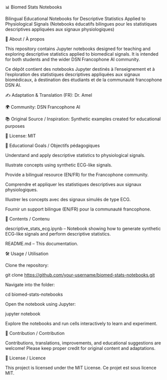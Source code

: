 📊 Biomed Stats Notebooks

Bilingual Educational Notebooks for Descriptive Statistics Applied to Physiological Signals
(Notebooks éducatifs bilingues pour les statistiques descriptives appliquées aux signaux physiologiques)

📝 About / À propos

This repository contains Jupyter notebooks designed for teaching and exploring descriptive statistics applied to biomedical signals. It is intended for both students and the wider DSN Francophone AI community.

Ce dépôt contient des notebooks Jupyter destinés à l’enseignement et à l’exploration des statistiques descriptives appliquées aux signaux biomédicaux, à destination des étudiants et de la communauté francophone DSN AI.

✍️ Adaptation & Translation (FR): Dr. Amel

🌍 Community: DSN Francophone AI

📚 Original Source / Inspiration: Synthetic examples created for educational purposes

📄 License: MIT

🎯 Educational Goals / Objectifs pédagogiques

Understand and apply descriptive statistics to physiological signals.

Illustrate concepts using synthetic ECG-like signals.

Provide a bilingual resource (EN/FR) for the Francophone community.

Comprendre et appliquer les statistiques descriptives aux signaux physiologiques.

Illustrer les concepts avec des signaux simulés de type ECG.

Fournir un support bilingue (EN/FR) pour la communauté francophone.

📁 Contents / Contenu

descriptive_stats_ecg.ipynb – Notebook showing how to generate synthetic ECG-like signals and perform descriptive statistics.

README.md – This documentation.

🛠 Usage / Utilisation

Clone the repository:

git clone https://github.com/your-username/biomed-stats-notebooks.git


Navigate into the folder:

cd biomed-stats-notebooks


Open the notebook using Jupyter:

jupyter notebook


Explore the notebooks and run cells interactively to learn and experiment.

🤝 Contribution / Contribution

Contributions, translations, improvements, and educational suggestions are welcome! Please keep proper credit for original content and adaptations.

📄 License / Licence

This project is licensed under the MIT License.
Ce projet est sous licence MIT.
